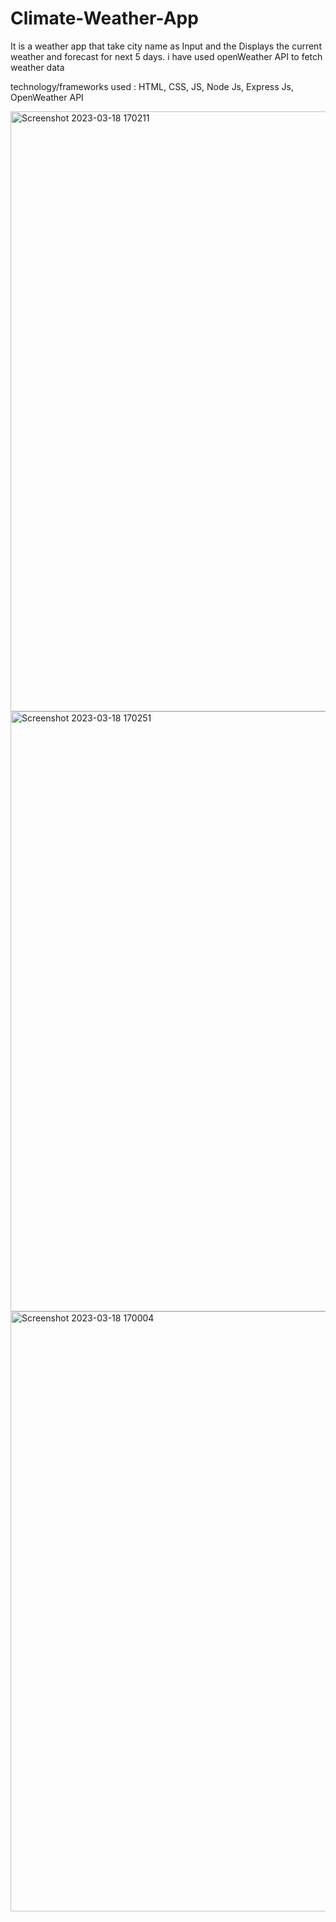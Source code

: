 # Climate-Weather-App

It is a weather app that take city name as Input and the Displays the current weather and forecast for next 5 days.
i have used openWeather API to fetch weather data

technology/frameworks used : HTML, CSS, JS, Node Js, Express Js, OpenWeather API 

<img width="960" alt="Screenshot 2023-03-18 170211" src="https://user-images.githubusercontent.com/108278959/226105993-56a250a7-f412-486c-969c-2b1cc61dd3e1.png">

<img width="960" alt="Screenshot 2023-03-18 170251" src="https://user-images.githubusercontent.com/108278959/226105639-5ec56a52-3d28-42fc-bef5-2cae25506687.png">

<img width="960" alt="Screenshot 2023-03-18 170004" src="https://user-images.githubusercontent.com/108278959/226106051-ffdf0660-8b36-44b5-b184-dc3ca677e3c6.png">
